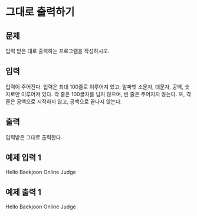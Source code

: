 # 그대로 출력하기

## 문제
입력 받은 대로 출력하는 프로그램을 작성하시오.

## 입력
입력이 주어진다. 입력은 최대 100줄로 이루어져 있고, 알파벳 소문자, 대문자, 공백, 숫자로만 이루어져 있다. 각 줄은 100글자를 넘지 않으며, 빈 줄은 주어지지 않는다. 또, 각 줄은 공백으로 시작하지 않고, 공백으로 끝나지 않는다.

## 출력
입력받은 그대로 출력한다.

## 예제 입력 1 
Hello
Baekjoon
Online Judge

## 예제 출력 1 
Hello
Baekjoon
Online Judge